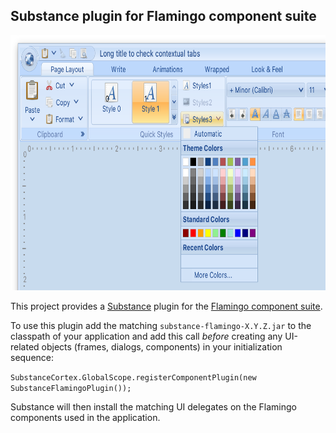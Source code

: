## Substance plugin for Flamingo component suite

<img src="https://raw.githubusercontent.com/kirill-grouchnikov/substance-flamingo/master/www/images/ribbon-blue.png" width="720" height="408" border=0>

This project provides a [Substance](https://github.com/kirill-grouchnikov/substance) plugin for the [Flamingo component suite](https://github.com/kirill-grouchnikov/flamingo).

To use this plugin add the matching `substance-flamingo-X.Y.Z.jar` to the classpath of your application and add this call *before* creating any UI-related objects (frames, dialogs, components) in your initialization sequence:

`SubstanceCortex.GlobalScope.registerComponentPlugin(new SubstanceFlamingoPlugin());`

Substance will then install the matching UI delegates on the Flamingo components used in the application.
